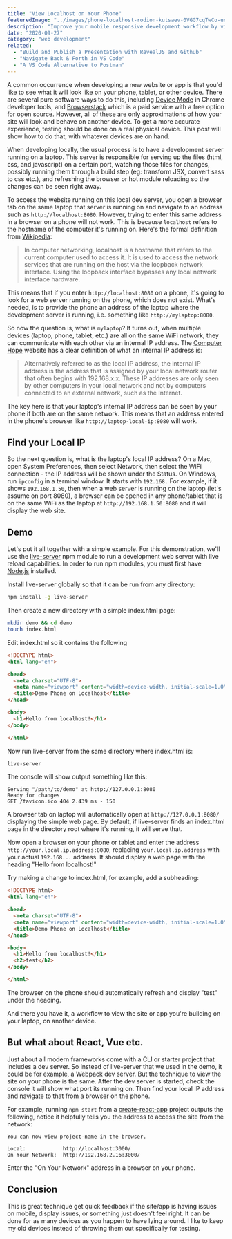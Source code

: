 ```yaml
---
title: "View Localhost on Your Phone"
featuredImage: "../images/phone-localhost-rodion-kutsaev-0VGG7cqTwCo-unsplash.jpg"
description: "Improve your mobile responsive development workflow by viewing localhost directly on your phone or other devices."
date: "2020-09-27"
category: "web development"
related:
  - "Build and Publish a Presentation with RevealJS and Github"
  - "Navigate Back & Forth in VS Code"
  - "A VS Code Alternative to Postman"
---
```


A common occurrence when developing a new website or app is that you'd like to see what it will look like on your phone, tablet, or other device. There are several pure software ways to do this, including [Device Mode](https://developers.google.com/web/tools/chrome-devtools/device-mode) in Chrome developer tools, and [Browserstack](https://www.browserstack.com/) which is a paid service with a free option for open source. However, all of these are only approximations of how your site will look and behave on another device. To get a more accurate experience, testing should be done on a real physical device. This post will show how to do that, with whatever devices are on hand.

When developing locally, the usual process is to have a development server running on a laptop. This server is responsible for serving up the files (html, css, and javascript) on a certain port, watching those files for changes, possibly running them through a build step (eg: transform JSX, convert sass to css etc.), and refreshing the browser or hot module reloading so the changes can be seen right away.

To access the website running on this local dev server, you open a browser tab on the same laptop that server is running on and navigate to an address such as `http://localhost:8080`. However, trying to enter this same address in a browser on a phone will not work. This is because `localhost` refers to the hostname of the computer it's running on. Here's the formal definition from [Wikipedia](https://en.wikipedia.org/wiki/Localhost):

>In computer networking, localhost is a hostname that refers to the current computer used to access it. It is used to access the network services that are running on the host via the loopback network interface. Using the loopback interface bypasses any local network interface hardware.

This means that if you enter `http://localhost:8080` on a phone, it's going to look for a web server running on the phone, which does not exist. What's needed, is to provide the phone an address of the laptop where the development server is running, i.e. something like `http://mylaptop:8080`.

So now the question is, what is `mylaptop`? It turns out, when multiple devices (laptop, phone, tablet, etc.) are all on the same WiFi network, they can communicate with each other via an internal IP address. The [Computer Hope](https://www.computerhope.com/jargon/i/internip.htm) website has a clear definition of what an internal IP address is:

>Alternatively referred to as the local IP address, the internal IP address is the address that is assigned by your local network router that often begins with 192.168.x.x. These IP addresses are only seen by other computers in your local network and not by computers connected to an external network, such as the Internet.

The key here is that your laptop's internal IP address can be seen by your phone if both are on the same network. This means that an address entered in the phone's browser like `http://laptop-local-ip:8080` will work.

## Find your Local IP

So the next question is, what is the laptop's local IP address? On a Mac, open System Preferences, then select Network, then select the WiFi connection - the IP address will be shown under the Status. On Windows, run `ipconfig` in a terminal window. It starts with `192.168.` For example, if it shows `192.168.1.50`, then when a web server is running on the laptop (let's assume on port 8080), a browser can be opened in any phone/tablet that is on the same WiFi as the laptop at `http://192.168.1.50:8080` and it will display the web site.

## Demo

Let's put it all together with a simple example. For this demonstration, we'll use the [live-server](https://www.npmjs.com/package/live-server) npm module to run a development web server with live reload capabilities.  In order to run npm modules, you must first have [Node.js](https://nodejs.org/en/) installed.

Install live-server globally so that it can be run from any directory:

```bash
npm install -g live-server
```

Then create a new directory with a simple index.html page:

```bash
mkdir demo && cd demo
touch index.html
```

Edit index.html so it contains the following

```html
<!DOCTYPE html>
<html lang="en">

<head>
  <meta charset="UTF-8">
  <meta name="viewport" content="width=device-width, initial-scale=1.0">
  <title>Demo Phone on Localhost</title>
</head>

<body>
  <h1>Hello from localhost!</h1>
</body>

</html>
```

Now run live-server from the same directory where index.html is:

```bash
live-server
```

The console will show output something like this:

```
Serving "/path/to/demo" at http://127.0.0.1:8080
Ready for changes
GET /favicon.ico 404 2.439 ms - 150
```

A browser tab on laptop will automatically open at `http://127.0.0.1:8080/` displaying the simple web page. By default, if live-server finds an index.html page in the directory root where it's running, it will serve that.

Now open a browser on your phone or tablet and enter the address `http://your.local.ip.address:8080`, replacing `your.local.ip.address` with your actual `192.168...` address. It should display a web page with the heading "Hello from localhost!"

Try making a change to index.html, for example, add a subheading:

```html
<!DOCTYPE html>
<html lang="en">

<head>
  <meta charset="UTF-8">
  <meta name="viewport" content="width=device-width, initial-scale=1.0">
  <title>Demo Phone on Localhost</title>
</head>

<body>
  <h1>Hello from localhost!</h1>
  <h2>test</h2>
</body>

</html>
```

The browser on the phone should automatically refresh and display "test" under the heading.

And there you have it, a workflow to view the site or app you're building on your laptop, on another device.

## But what about React, Vue etc.

Just about all modern frameworks come with a CLI or starter project that includes a dev server. So instead of live-server that we used in the demo, it could be for example, a Webpack dev server. But the technique to view the site on your phone is the same. After the dev server is started, check the console it will show what port its running on. Then find your local IP address and navigate to that from a browser on the phone.

For example, running `npm start` from a [create-react-app](https://github.com/facebook/create-react-app) project outputs the following, notice it helpfully tells you the address to access the site from the network:

```
You can now view project-name in the browser.

Local:            http://localhost:3000/
On Your Network:  http://192.168.2.16:3000/
```

Enter the "On Your Network" address in a browser on your phone.

## Conclusion

This is great technique get quick feedback if the site/app is having issues on mobile, display issues, or something just doesn't feel right. It can be done for as many devices as you happen to have lying around. I like to keep my old devices instead of throwing them out specifically for testing.